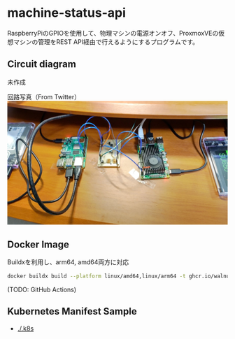 # machine-status-api
RaspberryPiのGPIOを使用して、物理マシンの電源オンオフ、ProxmoxVEの仮想マシンの管理をREST API経由で行えるようにするプログラムです。

## Circuit diagram

未作成

回路写真（From Twitter）
[![Circuit Picture](./.resources/cicuitpicture.jpg)](https://twitter.com/walnuts1018/status/1628759384414367751?s=20)

## Docker Image

Buildxを利用し、arm64, amd64両方に対応

```bash
docker buildx build --platform linux/amd64,linux/arm64 -t ghcr.io/walnuts1018/machine-status-api:latest -t ghcr.io/walnuts1018/machine-status-api:<tag> . --push
```

(TODO: GitHub Actions)

## Kubernetes Manifest Sample

- [./.k8s](./.k8s)
